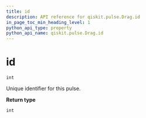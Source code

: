 ```yaml
---
title: id
description: API reference for qiskit.pulse.Drag.id
in_page_toc_min_heading_level: 1
python_api_type: property
python_api_name: qiskit.pulse.Drag.id
---
```


# id

<span id="qiskit.pulse.Drag.id" />

`int`

Unique identifier for this pulse.

**Return type**

`int`

